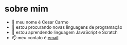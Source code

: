 # sobre mim
- 👋 meu nome é Cesar Carmo
- 👀 estou procurando novas linguagens de programação 
- 🌱 estou aprendendo linguagem JavaScript e Scratch
- 📫 meu contato é [email](cesar.carmo@escola.pr.gov.br)

